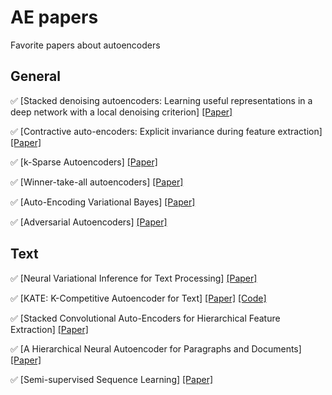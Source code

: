 # AE papers
Favorite papers about autoencoders

## General
:white_check_mark: [Stacked denoising autoencoders: Learning useful representations in a deep network with a local denoising criterion] [[Paper]](http://www.jmlr.org/papers/volume11/vincent10a/vincent10a.pdf)

:white_check_mark: [Contractive auto-encoders: Explicit invariance during feature extraction] [[Paper]](http://machinelearning.wustl.edu/mlpapers/paper_files/ICML2011Rifai_455.pdf)

:white_check_mark: [k-Sparse Autoencoders] [[Paper]](https://arxiv.org/pdf/1312.5663.pdf)

:white_check_mark: [Winner-take-all autoencoders] [[Paper]](https://arxiv.org/pdf/1409.2752.pdf)

:white_check_mark: [Auto-Encoding Variational Bayes] [[Paper]](https://arxiv.org/pdf/1312.6114.pdf)

:white_check_mark: [Adversarial Autoencoders] [[Paper]](https://arxiv.org/pdf/1511.05644.pdf)


## Text
:white_check_mark: [Neural Variational Inference for Text Processing] [[Paper]](https://arxiv.org/pdf/1511.06038.pdf)

:white_check_mark: [KATE: K-Competitive Autoencoder for Text] [[Paper]](https://arxiv.org/pdf/1705.02033.pdf)
[[Code]](https://github.com/hugochan/K-Competitive-Autoencoder-for-Text)

:white_check_mark: [Stacked Convolutional Auto-Encoders for Hierarchical Feature Extraction] [[Paper]](https://pdfs.semanticscholar.org/1c6d/990c80e60aa0b0059415444cdf94b3574f0f.pdf)

:white_check_mark: [A Hierarchical Neural Autoencoder for Paragraphs and Documents] [[Paper]](https://arxiv.org/pdf/1506.01057.pdf)

:white_check_mark: [Semi-supervised Sequence Learning] [[Paper]](https://arxiv.org/pdf/1511.01432.pdf)
